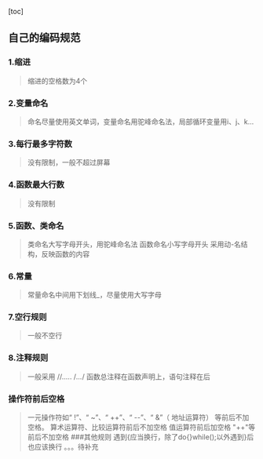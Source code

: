 [toc]
## 自己的编码规范

### 1.缩进
>缩进的空格数为4个
### 2.变量命名
>命名尽量使用英文单词，变量命名用驼峰命名法，局部循环变量用i、j、k...
### 3.每行最多字符数
>没有限制，一般不超过屏幕
### 4.函数最大行数
>没有限制
### 5.函数、类命名
>类命名大写字母开头，用驼峰命名法
函数命名小写字母开头 采用动-名结构，反映函数的内容
### 6.常量
>常量命名中间用下划线_，尽量使用大写字母
### 7.空行规则
>一般不空行
### 8.注释规则
>一般采用
//.....
/*...*/
函数总注释在函数声明上，语句注释在后
### 操作符前后空格
>一元操作符如“ !”、“ ~”、“ ++”、“ --”、“ &”（ 地址运算符） 等前后不加空格。
算术运算符、比较运算符前后不加空格
值运算符前后加空格
"++"等前后不加空格
###其他规则
>遇到{应当换行，除了do{}while();以外遇到}后也应该换行
。。。待补充
